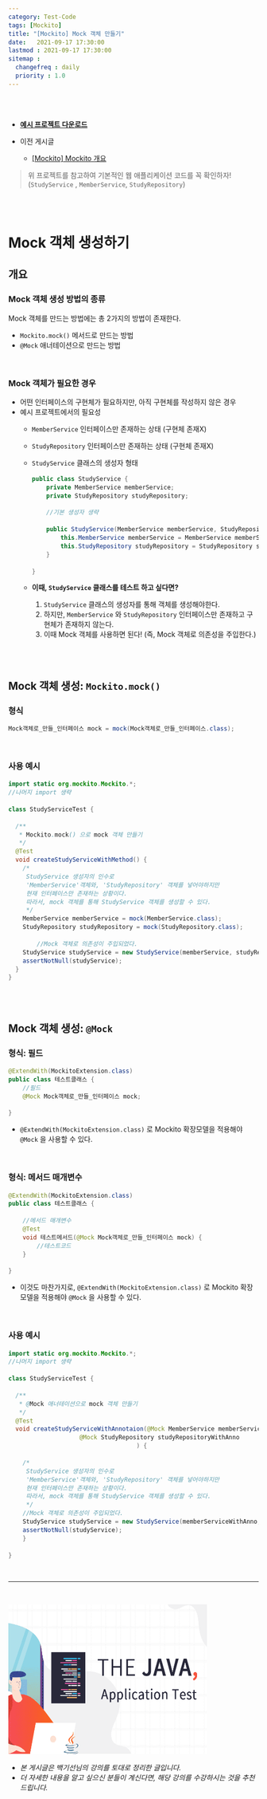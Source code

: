 ```yaml
---
category: Test-Code
tags: [Mockito]
title: "[Mockito] Mock 객체 만들기"
date:   2021-09-17 17:30:00 
lastmod : 2021-09-17 17:30:00
sitemap :
  changefreq : daily
  priority : 1.0
---
```


<br/><br/>

- **[예시 프로젝트 다운로드](https://github.com/TaegyunWoo/Spring-Test-Code-Example)**

- 이전 게시글
    - [[Mockito] Mockito 개요](https://taegyunwoo.github.io/test-framework/TestFramework_Mockito_Summary)

> 위 프로젝트를 참고하여 기본적인 웹 애플리케이션 코드를 꼭 확인하자!  
(`StudyService` , `MemberService`, `StudyRepository`)

<br/><br/>

# Mock 객체 생성하기

## 개요

### Mock 객체 생성 방법의 종류

Mock 객체를 만드는 방법에는 총 2가지의 방법이 존재한다.

- `Mockito.mock()` 메서드로 만드는 방법
- `@Mock` 애너테이션으로 만드는 방법

<br/>

### Mock 객체가 필요한 경우

- 어떤 인터페이스의 구현체가 필요하지만, 아직 구현체를 작성하지 않은 경우
- 예시 프로젝트에서의 필요성
    - `MemberService` 인터페이스만 존재하는 상태 (구현체 존재X)
    - `StudyRepository` 인터페이스만 존재하는 상태 (구현체 존재X)
    - `StudyService` 클래스의 생성자 형태

        ```java
        public class StudyService {
        	private MemberService memberService;
        	private StudyRepository studyRepository;

        	//기본 생성자 생략

        	public StudyService(MemberService memberService, StudyRepository studyRepository) {
        		this.MemberService memberService = MemberService memberService;
        		this.StudyRepository studyRepository = StudyRepository studyRepository;
        	}

        }
        ```

    - **이때, `StudyService` 클래스를 테스트 하고 싶다면?**
        1. `StudyService` 클래스의 생성자를 통해 객체를 생성해야한다.
        2. 하지만, `MemberService` 와 `StudyRepository` 인터페이스만 존재하고 구현체가 존재하지 않는다.
        3. 이때 Mock 객체를 사용하면 된다! (즉, Mock 객체로 의존성을 주입한다.)

<br/><br/>

## Mock 객체 생성: `Mockito.mock()`

### 형식

```java
Mock객체로_만들_인터페이스 mock = mock(Mock객체로_만들_인터페이스.class);
```

<br/>

### 사용 예시

```java
import static org.mockito.Mockito.*;
//나머지 import 생략

class StudyServiceTest {

  /**
   * Mockito.mock() 으로 mock 객체 만들기
   */
  @Test
  void createStudyServiceWithMethod() {
    /*
     StudyService 생성자의 인수로
     'MemberService'객체와, 'StudyRepository' 객체를 넣어야하지만
     현재 인터페이스만 존재하는 상황이다.
     따라서, mock 객체를 통해 StudyService 객체를 생성할 수 있다.
     */
    MemberService memberService = mock(MemberService.class);
    StudyRepository studyRepository = mock(StudyRepository.class);

		//Mock 객체로 의존성이 주입되었다.
    StudyService studyService = new StudyService(memberService, studyRepository);
    assertNotNull(studyService);
  }
}
```

<br/><br/>

## Mock 객체 생성: `@Mock`

### 형식: 필드

```java
@ExtendWith(MockitoExtension.class)
public class 테스트클래스 {
	//필드
	@Mock Mock객체로_만들_인터페이스 mock;

}
```

- `@ExtendWith(MockitoExtension.class)` 로 Mockito 확장모델을 적용해야 `@Mock` 을 사용할 수 있다.

<br/>

### 형식: 메서드 매개변수

```java
@ExtendWith(MockitoExtension.class)
public class 테스트클래스 {

	//메서드 매개변수
	@Test
	void 테스트메서드(@Mock Mock객체로_만들_인터페이스 mock) {
		//테스트코드
	}

}
```

- 이것도 마찬가지로, `@ExtendWith(MockitoExtension.class)` 로 Mockito 확장모델을 적용해야 `@Mock` 을 사용할 수 있다.

<br/>

### 사용 예시

```java
import static org.mockito.Mockito.*;
//나머지 import 생략

class StudyServiceTest {

  /**
   * @Mock 애너테이션으로 mock 객체 만들기
   */
  @Test
  void createStudyServiceWithAnnotaion(@Mock MemberService memberServiceWithAnno,
					@Mock StudyRepository studyRepositoryWithAnno
									) {

    /*
     StudyService 생성자의 인수로
     'MemberService'객체와, 'StudyRepository' 객체를 넣어야하지만
     현재 인터페이스만 존재하는 상황이다.
     따라서, mock 객체를 통해 StudyService 객체를 생성할 수 있다.
     */
	//Mock 객체로 의존성이 주입되었다.
    StudyService studyService = new StudyService(memberServiceWithAnno, studyRepositoryWithAnno);
    assertNotNull(studyService);
	}

}
```

<br>

---

<br>

<a href="https://inf.run/htNB"><img src="/assets/img/Inflearn_Java_Test/logo.png" width="400px" height="300px"></a>

- *본 게시글은 백기선님의 강의를 토대로 정리한 글입니다.*
- *더 자세한 내용을 알고 싶으신 분들이 계신다면, 해당 강의를 수강하시는 것을 추천드립니다.*